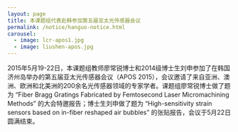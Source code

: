 ```yaml
---
layout: page
title: 本课题组代表赴韩参加第五届亚太光传感器会议
permalink: /notice/hanguo-notice.html
carousel: 
  - image: lcr-apos1.jpg
  - image: liushen-apos.jpg
---
```


  2015年5月19-22日，本课题组教师廖常锐博士和2014级博士生刘申参加了在韩国济州岛举办的第五届亚太光传感器会议（APOS 2015），会议邀请了来自亚洲、澳洲、欧洲和北美洲的200余名光传感器领域的专家学者。课题组廖常锐博士做了题为 “Fiber Bragg Gratings Fabricated by Femtosecond Laser Micromachining Methods” 的大会特邀报告；博士生刘申做了题为 “High-sensitivity strain sensors based on in-fiber reshaped air bubbles” 的张贴报告，会议于5月22日圆满结束。

